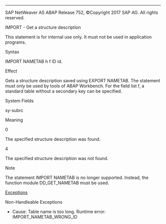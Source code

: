   

* * *

SAP NetWeaver AS ABAP Release 752, ©Copyright 2017 SAP AG. All rights reserved.

IMPORT - Get a structure description

This statement is for internal use only.
It must not be used in application programs.

Syntax

IMPORT NAMETAB h f ID id.

Effect

Gets a structure description saved using EXPORT NAMETAB. The statement must only be used by tools of ABAP Workbench. For the field list f, a standard table without a secondary key can be specified.

System Fields

sy-subrc

Meaning

0

The specified structure description was found.

4

The specified structure description was not found.

Note

The statement IMPORT NAMETAB is no longer supported. Instead, the function module DD\_GET\_NAMETAB must be used.

[Exceptions](https://help.sap.com/doc/abapdocu_752_index_htm/7.52/en-US/abenabap_language_exceptions.htm)

Non-Handleable Exceptions

-   Cause: Table name is too long.
    Runtime error: IMPORT\_NAMETAB\_WRONG\_ID